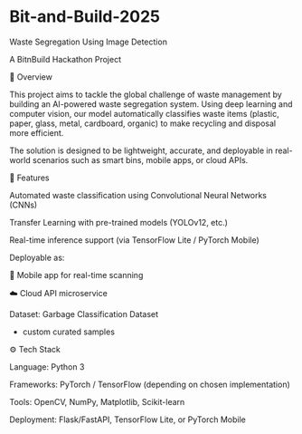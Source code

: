 # Bit-and-Build-2025
Waste Segregation Using Image Detection

A BitnBuild Hackathon Project

📌 Overview

This project aims to tackle the global challenge of waste management by building an AI-powered waste segregation system. Using deep learning and computer vision, our model automatically classifies waste items (plastic, paper, glass, metal, cardboard, organic) to make recycling and disposal more efficient.

The solution is designed to be lightweight, accurate, and deployable in real-world scenarios such as smart bins, mobile apps, or cloud APIs.

🎯 Features

Automated waste classification using Convolutional Neural Networks (CNNs)

Transfer Learning with pre-trained models (YOLOv12, etc.)

Real-time inference support (via TensorFlow Lite / PyTorch Mobile)

Deployable as:

📱 Mobile app for real-time scanning

☁️ Cloud API microservice

Dataset: Garbage Classification Dataset
 + custom curated samples

⚙️ Tech Stack

Language: Python 3

Frameworks: PyTorch / TensorFlow (depending on chosen implementation)

Tools: OpenCV, NumPy, Matplotlib, Scikit-learn

Deployment: Flask/FastAPI, TensorFlow Lite, or PyTorch Mobile
